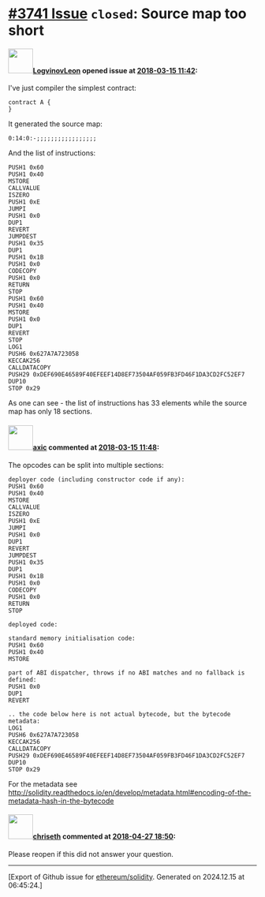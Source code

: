 # [\#3741 Issue](https://github.com/ethereum/solidity/issues/3741) `closed`: Source map too short

#### <img src="https://avatars.githubusercontent.com/u/6204356?u=38d3259e570a464c8ba980fe6d560df36010d299&v=4" width="50">[LogvinovLeon](https://github.com/LogvinovLeon) opened issue at [2018-03-15 11:42](https://github.com/ethereum/solidity/issues/3741):

I've just compiler the simplest contract:
```solidity
contract A {
}
```

It generated the source map:
```
0:14:0:-;;;;;;;;;;;;;;;;;
```

And the list of instructions:
```
PUSH1 0x60
PUSH1 0x40
MSTORE
CALLVALUE
ISZERO
PUSH1 0xE
JUMPI
PUSH1 0x0
DUP1
REVERT
JUMPDEST
PUSH1 0x35
DUP1
PUSH1 0x1B
PUSH1 0x0
CODECOPY
PUSH1 0x0
RETURN
STOP
PUSH1 0x60
PUSH1 0x40
MSTORE
PUSH1 0x0
DUP1
REVERT
STOP
LOG1
PUSH6 0x627A7A723058
KECCAK256
CALLDATACOPY
PUSH29 0xDEF690E46589F40EFEEF14D8EF73504AF059FB3FD46F1DA3CD2FC52EF7
DUP10
STOP 0x29
```

As one can see - the list of instructions has 33 elements while the source map has only 18 sections.

#### <img src="https://avatars.githubusercontent.com/u/20340?v=4" width="50">[axic](https://github.com/axic) commented at [2018-03-15 11:48](https://github.com/ethereum/solidity/issues/3741#issuecomment-373349981):

The opcodes can be split into multiple sections:
```
deployer code (including constructor code if any):
PUSH1 0x60
PUSH1 0x40
MSTORE
CALLVALUE
ISZERO
PUSH1 0xE
JUMPI
PUSH1 0x0
DUP1
REVERT
JUMPDEST
PUSH1 0x35
DUP1
PUSH1 0x1B
PUSH1 0x0
CODECOPY
PUSH1 0x0
RETURN
STOP

deployed code:

standard memory initialisation code:
PUSH1 0x60
PUSH1 0x40
MSTORE 

part of ABI dispatcher, throws if no ABI matches and no fallback is defined:
PUSH1 0x0
DUP1  
REVERT      

.. the code below here is not actual bytecode, but the bytecode metadata:
LOG1 
PUSH6 0x627A7A723058
KECCAK256
CALLDATACOPY
PUSH29 0xDEF690E46589F40EFEEF14D8EF73504AF059FB3FD46F1DA3CD2FC52EF7
DUP10
STOP 0x29
```

For the metadata see http://solidity.readthedocs.io/en/develop/metadata.html#encoding-of-the-metadata-hash-in-the-bytecode

#### <img src="https://avatars.githubusercontent.com/u/9073706?v=4" width="50">[chriseth](https://github.com/chriseth) commented at [2018-04-27 18:50](https://github.com/ethereum/solidity/issues/3741#issuecomment-385061320):

Please reopen if this did not answer your question.


-------------------------------------------------------------------------------



[Export of Github issue for [ethereum/solidity](https://github.com/ethereum/solidity). Generated on 2024.12.15 at 06:45:24.]
